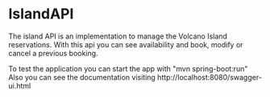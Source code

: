 # IslandAPI

The island API is an implementation to manage the Volcano Island reservations. 
With this api you can see availability and book, modify or cancel a previous booking.

To test the application you can start the app with "mvn spring-boot:run"
Also you can see the documentation visiting http://localhost:8080/swagger-ui.html

